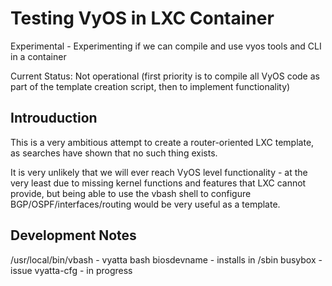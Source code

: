 # Testing VyOS in LXC Container

Experimental - Experimenting if we can compile and use vyos tools and CLI in a container

Current Status: Not operational (first priority is to compile all VyOS code as part of the template creation script, then to implement functionality)

## Introuduction

This is a very ambitious attempt to create a router-oriented LXC template, as searches have shown that no such thing exists. 

It is very unlikely that we will ever reach VyOS level functionality - at the very least due to missing kernel functions and features that LXC cannot provide, but being able to use the vbash shell to configure BGP/OSPF/interfaces/routing would be very useful as a template.

## Development Notes

/usr/local/bin/vbash - vyatta bash
biosdevname - installs in /sbin
busybox - issue
vyatta-cfg - in progress
